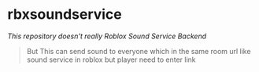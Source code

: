 ﻿# rbxsoundservice
_This repository doesn't really Roblox Sound Service Backend_
> But This can send sound to everyone which in the same room url like sound service in roblox but player need to enter link
